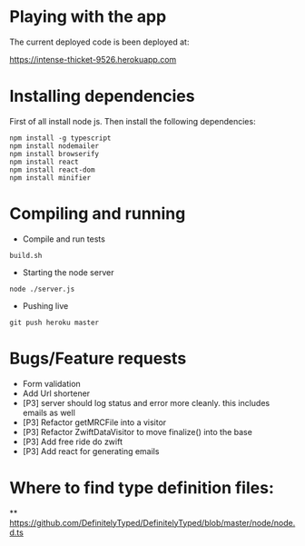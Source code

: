 # Playing with the app

The current deployed code is been deployed at:

https://intense-thicket-9526.herokuapp.com

# Installing dependencies

First of all install node js. Then install the following dependencies:


```
npm install -g typescript
npm install nodemailer
npm install browserify
npm install react
npm install react-dom
npm install minifier
```

# Compiling and running

* Compile and run tests

```
build.sh
```

* Starting the node server

```
node ./server.js
```

* Pushing live

```
git push heroku master
```

# Bugs/Feature requests
* Form validation
* Add Url shortener
* [P3] server should log status and error more cleanly. this includes emails as well
* [P3] Refactor getMRCFile into a visitor
* [P3] Refactor ZwiftDataVisitor to move finalize() into the base
* [P3] Add free ride do zwift
        <FreeRide Duration="600" FlatRoad="1"/>
* [P3] Add react for generating emails


# Where to find type definition files:
** https://github.com/DefinitelyTyped/DefinitelyTyped/blob/master/node/node.d.ts
